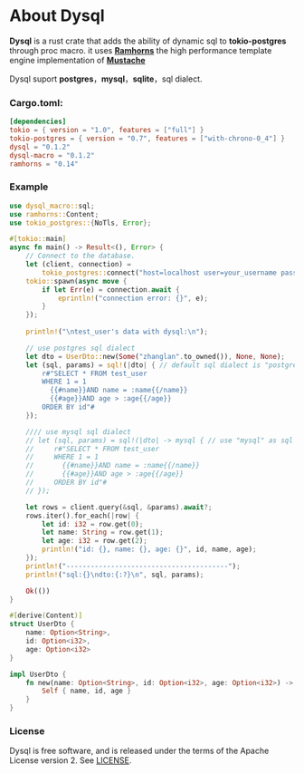 # About Dysql

**Dysql** is a rust crate that adds the ability of dynamic sql to **tokio-postgres** through proc macro. it uses [**Ramhorns**](https://github.com/maciejhirsz/ramhorns) the high performance template engine implementation of [**Mustache**](https://mustache.github.io/) 

Dysql suport **postgres**，**mysql**，**sqlite**，sql dialect.

### Cargo.toml:
```toml
[dependencies]
tokio = { version = "1.0", features = ["full"] }
tokio-postgres = { version = "0.7", features = ["with-chrono-0_4"] }
dysql = "0.1.2"
dysql-macro = "0.1.2"
ramhorns = "0.14"
```

### Example
```rust
use dysql_macro::sql;
use ramhorns::Content;
use tokio_postgres::{NoTls, Error};

#[tokio::main]
async fn main() -> Result<(), Error> {
    // Connect to the database.
    let (client, connection) =
        tokio_postgres::connect("host=localhost user=your_username password=your_password dbname=your_database", NoTls).await?;
    tokio::spawn(async move {
        if let Err(e) = connection.await {
            eprintln!("connection error: {}", e);
        }
    });
 
    println!("\ntest_user's data with dysql:\n");

    // use postgres sql dialect 
    let dto = UserDto::new(Some("zhanglan".to_owned()), None, None);
    let (sql, params) = sql!(|dto| { // default sql dialect is "postgres"
        r#"SELECT * FROM test_user 
        WHERE 1 = 1
          {{#name}}AND name = :name{{/name}}
          {{#age}}AND age > :age{{/age}}
        ORDER BY id"#
    });

    //// use mysql sql dialect 
    // let (sql, params) = sql!(|dto| -> mysql { // use "mysql" as sql dialect
    //     r#"SELECT * FROM test_user 
    //     WHERE 1 = 1
    //       {{#name}}AND name = :name{{/name}}
    //       {{#age}}AND age > :age{{/age}}
    //     ORDER BY id"#
    // });

    let rows = client.query(&sql, &params).await?;
    rows.iter().for_each(|row| {
        let id: i32 = row.get(0);
        let name: String = row.get(1);
        let age: i32 = row.get(2);
        println!("id: {}, name: {}, age: {}", id, name, age);
    });
    println!("----------------------------------------");
    println!("sql:{}\ndto:{:?}\n", sql, params);

    Ok(())
}

#[derive(Content)]
struct UserDto {
    name: Option<String>,
    id: Option<i32>,
    age: Option<i32>
}

impl UserDto {
    fn new(name: Option<String>, id: Option<i32>, age: Option<i32>) -> Self {
        Self { name, id, age }
    }
}
```

### License

Dysql is free software, and is released under the terms of the Apache License version 2. See [LICENSE](LICENSE).